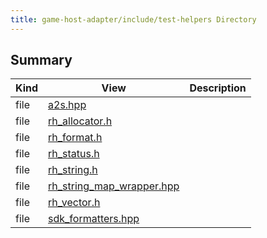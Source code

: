 ```yaml
---
title: game-host-adapter/include/test-helpers Directory
---
```


## Summary
| Kind | View | Description |
|------|------|-------------|
|file|[a2s.hpp](/game-host-adapter/a2s_8hpp/#a2s_8hpp)||
|file|[rh_allocator.h](/game-host-adapter/rh__allocator_8h/#rh__allocator_8h)||
|file|[rh_format.h](/game-host-adapter/rh__format_8h/#rh__format_8h)||
|file|[rh_status.h](/game-host-adapter/rh__status_8h/#rh__status_8h)||
|file|[rh_string.h](/game-host-adapter/rh__string_8h/#rh__string_8h)||
|file|[rh_string_map_wrapper.hpp](/game-host-adapter/rh__string__map__wrapper_8hpp/#rh__string__map__wrapper_8hpp)||
|file|[rh_vector.h](/game-host-adapter/rh__vector_8h/#rh__vector_8h)||
|file|[sdk_formatters.hpp](/game-host-adapter/sdk__formatters_8hpp/#sdk__formatters_8hpp)||
